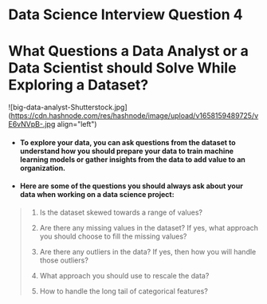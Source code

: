 # Data Science Interview Question 4

# What Questions a Data Analyst or a Data Scientist should Solve While Exploring a Dataset?


![big-data-analyst-Shutterstock.jpg](https://cdn.hashnode.com/res/hashnode/image/upload/v1658159489725/vE6vNVpB-.jpg align="left")


- #### To explore your data, you can ask questions from the dataset to understand how you should prepare your data to train machine learning models or gather insights from the data to add value to an organization.

- #### Here are some of the questions you should always ask about your data when working on a data science project:


> 1. Is the dataset skewed towards a range of values?
> 
> 2. Are there any missing values in the dataset? If yes, what approach you should choose to fill the missing values?
> 
> 3. Are there any outliers in the data? If yes, then how you will handle those outliers?
> 
> 4. What approach you should use to rescale the data?
> 
> 5. How to handle the long tail of categorical features?